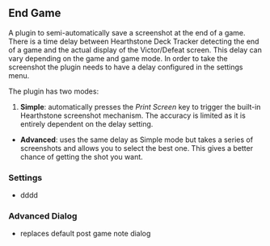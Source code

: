 ## End Game
A plugin to semi-automatically save a screenshot at the end of a game. There is a time delay between Hearthstone Deck Tracker detecting the end of a game and the actual display of the Victor/Defeat screen. This delay can vary depending on the game and game mode. In order to take the screenshot the plugin needs to have a delay configured in the settings menu.

The plugin has two modes:
1. **Simple**: automatically presses the *Print Screen* key to trigger the built-in Hearthstone screenshot mechanism. The accuracy is limited as it is entirely dependent on the delay setting.
- **Advanced**: uses the same delay as Simple mode but takes a series of screenshots and allows you to select the best one. This gives a better chance of getting the shot you want.

### Settings
- dddd

### Advanced Dialog
- replaces default post game note dialog
